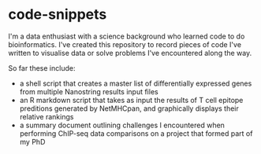 # code-snippets

I'm a data enthusiast with a science background who learned code to do bioinformatics. I've created this repository to record pieces of code I've written to visualise data or solve problems I've encountered along the way.

So far these include:
* a shell script that creates a master list of differentially expressed genes from multiple Nanostring results input files
* an R markdown script that takes as input the results of T cell epitope preditions generated by NetMHCpan, and graphically displays their relative rankings
* a summary document outlining challenges I encountered when performing ChIP-seq data comparisons on a project that formed part of my PhD
